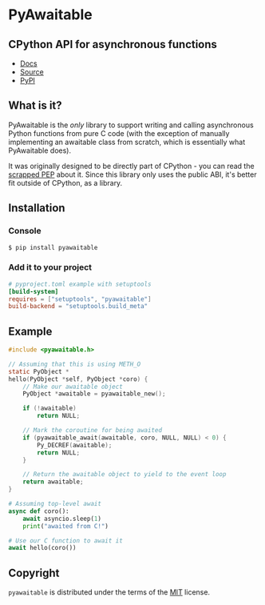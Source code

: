 # PyAwaitable

## CPython API for asynchronous functions

-   [Docs](https://awaitable.zintensity.dev)
-   [Source](https://github.com/ZeroIntensity/pyawaitable)
-   [PyPI](https://pypi.org/project/pyawaitable)

## What is it?

PyAwaitable is the *only* library to support writing and calling asynchronous Python functions from pure C code (with the exception of manually implementing an awaitable class from scratch, which is essentially what PyAwaitable does).

It was originally designed to be directly part of CPython - you can read the [scrapped PEP](https://gist.github.com/ZeroIntensity/8d32e94b243529c7e1c27349e972d926) about it. Since this library only uses the public ABI, it's better fit outside of CPython, as a library.

## Installation

### Console

```console
$ pip install pyawaitable
```

### Add it to your project

```toml
# pyproject.toml example with setuptools
[build-system]
requires = ["setuptools", "pyawaitable"]
build-backend = "setuptools.build_meta"
```

## Example

```c
#include <pyawaitable.h>

// Assuming that this is using METH_O
static PyObject *
hello(PyObject *self, PyObject *coro) {
    // Make our awaitable object
    PyObject *awaitable = pyawaitable_new();

    if (!awaitable)
        return NULL;

    // Mark the coroutine for being awaited
    if (pyawaitable_await(awaitable, coro, NULL, NULL) < 0) {
        Py_DECREF(awaitable);
        return NULL;
    }

    // Return the awaitable object to yield to the event loop
    return awaitable;
}
```

```py
# Assuming top-level await
async def coro():
    await asyncio.sleep(1)
    print("awaited from C!")

# Use our C function to await it
await hello(coro())
```

## Copyright

`pyawaitable` is distributed under the terms of the [MIT](https://spdx.org/licenses/MIT.html) license.
